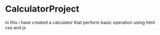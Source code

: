 # CalculatorProject
in this i have created a calculator that perform basic operation using html css and js
